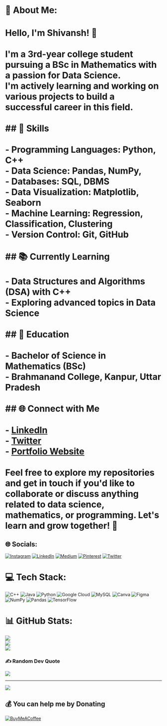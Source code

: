 # 💫 About Me:
# Hello, I'm Shivansh! 👋<br><br>I'm a 3rd-year college student pursuing a BSc in Mathematics with a passion for Data Science. <br>I'm actively learning and working on various projects to build a successful career in this field.<br><br>## 🔧 Skills<br><br>- **Programming Languages:** Python, C++<br>- **Data Science:** Pandas, NumPy, <br>- **Databases:** SQL, DBMS<br>- **Data Visualization:** Matplotlib, Seaborn<br>- **Machine Learning:** Regression, Classification, Clustering<br>- **Version Control:** Git, GitHub<br><br>## 📚 Currently Learning<br><br>- Data Structures and Algorithms (DSA) with C++<br>- Exploring advanced topics in Data Science<br><br>## 📖 Education<br><br>- Bachelor of Science in Mathematics (BSc)<br>- Brahmanand College, Kanpur, Uttar Pradesh<br><br>## 🌐 Connect with Me<br><br>- [LinkedIn](https://www.linkedin.com/in/alsoshivansh/)<br>- [Twitter](https://twitter.com/alsoshivansh)<br>- [Portfolio Website](https://sites.google.com/view/portfolioshivansh/portfolio)<br><br>Feel free to explore my repositories and get in touch if you'd like to collaborate or discuss anything related to data science, mathematics, or programming. Let's learn and grow together! 🚀<br>


## 🌐 Socials:
[![Instagram](https://img.shields.io/badge/Instagram-%23E4405F.svg?logo=Instagram&logoColor=white)](https://instagram.com/alsoshivansh) [![LinkedIn](https://img.shields.io/badge/LinkedIn-%230077B5.svg?logo=linkedin&logoColor=white)](https://linkedin.com/in/alsoshivansh) [![Medium](https://img.shields.io/badge/Medium-12100E?logo=medium&logoColor=white)](https://medium.com/@alsoshivansh) [![Pinterest](https://img.shields.io/badge/Pinterest-%23E60023.svg?logo=Pinterest&logoColor=white)](https://pinterest.com/alsoshivansh) [![Twitter](https://img.shields.io/badge/Twitter-%231DA1F2.svg?logo=Twitter&logoColor=white)](https://twitter.com/alsoshivansh) 

# 💻 Tech Stack:
![C++](https://img.shields.io/badge/c++-%2300599C.svg?style=for-the-badge&logo=c%2B%2B&logoColor=white) ![Java](https://img.shields.io/badge/java-%23ED8B00.svg?style=for-the-badge&logo=java&logoColor=white) ![Python](https://img.shields.io/badge/python-3670A0?style=for-the-badge&logo=python&logoColor=ffdd54) ![Google Cloud](https://img.shields.io/badge/Google%20Cloud-%234285F4.svg?style=for-the-badge&logo=google-cloud&logoColor=white) ![MySQL](https://img.shields.io/badge/mysql-%2300f.svg?style=for-the-badge&logo=mysql&logoColor=white) ![Canva](https://img.shields.io/badge/Canva-%2300C4CC.svg?style=for-the-badge&logo=Canva&logoColor=white) 	![Figma](https://img.shields.io/badge/figma-%23F24E1E.svg?style=for-the-badge&logo=figma&logoColor=white) ![NumPy](https://img.shields.io/badge/numpy-%23013243.svg?style=for-the-badge&logo=numpy&logoColor=white) ![Pandas](https://img.shields.io/badge/pandas-%23150458.svg?style=for-the-badge&logo=pandas&logoColor=white) ![TensorFlow](https://img.shields.io/badge/TensorFlow-%23FF6F00.svg?style=for-the-badge&logo=TensorFlow&logoColor=white)
# 📊 GitHub Stats:
![](https://github-readme-stats.vercel.app/api?username=alsoshivansh&theme=dark&hide_border=false&include_all_commits=true&count_private=true)<br/>
![](https://github-readme-streak-stats.herokuapp.com/?user=alsoshivansh&theme=dark&hide_border=false)<br/>
![](https://github-readme-stats.vercel.app/api/top-langs/?username=alsoshivansh&theme=dark&hide_border=false&include_all_commits=true&count_private=true&layout=compact)

### ✍️ Random Dev Quote
![](https://quotes-github-readme.vercel.app/api?type=horizontal&theme=radical)

---
[![](https://visitcount.itsvg.in/api?id=alsoshivansh&icon=0&color=12)](https://visitcount.itsvg.in)

  ## 💰 You can help me by Donating
  [![BuyMeACoffee](https://img.shields.io/badge/Buy%20Me%20a%20Coffee-ffdd00?style=for-the-badge&logo=buy-me-a-coffee&logoColor=black)](https://buymeacoffee.com/alsoshivansh) 

  
<!-- Proudly created with GPRM ( https://gprm.itsvg.in ) -->
